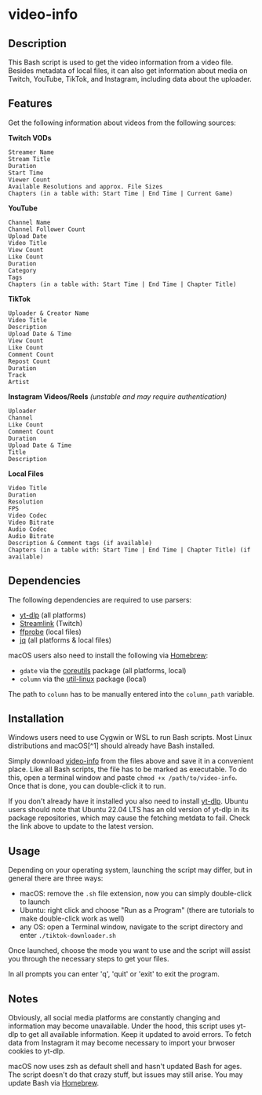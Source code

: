 # video-info

## Description

This Bash script is used to get the video information from a video file.
Besides metadata of local files, it can also get information about media on Twitch, YouTube, TikTok, and Instagram, including data about the uploader.


## Features

Get the following information about videos from the following sources:

**Twitch VODs**
````
Streamer Name
Stream Title
Duration
Start Time
Viewer Count
Available Resolutions and approx. File Sizes
Chapters (in a table with: Start Time | End Time | Current Game)
````

**YouTube**

````
Channel Name
Channel Follower Count
Upload Date
Video Title
View Count
Like Count
Duration
Category
Tags
Chapters (in a table with: Start Time | End Time | Chapter Title)
````

**TikTok**

````
Uploader & Creator Name
Video Title
Description
Upload Date & Time
View Count
Like Count
Comment Count
Repost Count
Duration
Track
Artist
````

**Instagram Videos/Reels** _(unstable and may require authentication)_
````
Uploader
Channel
Like Count
Comment Count
Duration
Upload Date & Time
Title
Description
````

**Local Files**

````
Video Title
Duration
Resolution
FPS
Video Codec
Video Bitrate
Audio Codec
Audio Bitrate
Description & Comment tags (if available)
Chapters (in a table with: Start Time | End Time | Chapter Title) (if available)
````

## Dependencies

The following dependencies are required to use parsers:
- [yt-dlp](https://github.com/yt-dlp/yt-dlp) (all platforms)
- [Streamlink](https://streamlink.github.io/) (Twitch)
- [ffprobe](https://ffmpeg.org/download.html) (local files)
- [jq](https://stedolan.github.io/jq/) (all platforms & local files)

macOS users also need to install the following via [Homebrew](https://brew.sh/):
- `gdate` via the [coreutils](https://formulae.brew.sh/formula/util-linux) package (all platforms, local)
- `column` via the [util-linux](https://formulae.brew.sh/formula/util-linux) package (local)

The path to `column` has to be manually entered into the `column_path` variable.

## Installation

Windows users need to use Cygwin or WSL to run Bash scripts. Most Linux distributions and macOS[^1] should already have Bash installed.

Simply download [video-info](https://github.com/anga83/video-info/blob/main/video-info) from the files above and save it in a convenient place. Like all Bash scripts, the file has to be marked as executable. To do this, open a terminal window and paste `chmod +x /path/to/video-info`. Once that is done, you can double-click it to run.

If you don't already have it installed you also need to install [yt-dlp](https://github.com/yt-dlp/yt-dlp).
Ubuntu users should note that Ubuntu 22.04 LTS has an old version of yt-dlp in its package repositories, which may cause the fetching metdata to fail. Check the link above to update to the latest version.

## Usage

Depending on your operating system, launching the script may differ, but in general there are three ways:
- macOS: remove the `.sh` file extension, now you can simply double-click to launch
- Ubuntu: right click and choose "Run as a Program" (there are tutorials to make double-click work as well)
- any OS: open a Terminal window, navigate to the script directory and enter `./tiktok-downloader.sh`

Once launched, choose the mode you want to use and the script will assist you through the necessary steps to get your files.

In all prompts you can enter 'q', 'quit' or 'exit' to exit the program.


## Notes

Obviously, all social media platforms are constantly changing and information may become unavailable. Under the hood, this script uses yt-dlp to get all available information. Keep it updated to avoid errors. To fetch data from Instagram it may become necessary to import your brwoser cookies to yt-dlp.

macOS now uses zsh as default shell and hasn't updated Bash for ages. The script doesn't do that crazy stuff, but issues may still arise. You may update Bash via [Homebrew](https://formulae.brew.sh/formula/bash).
